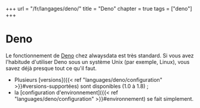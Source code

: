+++
url = "/fr/langages/deno/"
title = "Deno"
chapter = true
tags = ["deno"]
+++

# Deno

Le fonctionnement de [Deno](https://deno.land/) chez alwaysdata est très standard. Si vous avez l'habitude d'utiliser Deno sous un système Unix (par exemple, Linux), vous savez déjà presque tout ce qu'il faut.

- Plusieurs [versions]({{< ref "languages/deno/configuration" >}}#versions-supportées) sont disponibles (1.0 à 1.8) ;
- la [configuration d'environnement]({{< ref "languages/deno/configuration" >}}#environnement) se fait simplement.
